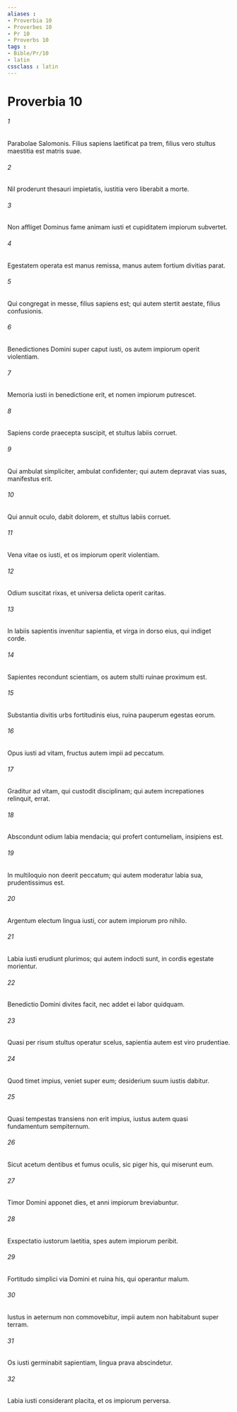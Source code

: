 ```yaml
---
aliases : 
- Proverbia 10
- Proverbes 10
- Pr 10
- Proverbs 10
tags : 
- Bible/Pr/10
- latin
cssclass : latin
---
```


# Proverbia 10

###### 1
Parabolae Salomonis. Filius sapiens laetificat pa trem, filius vero stultus maestitia est matris suae.
###### 2
Nil proderunt thesauri impietatis, iustitia vero liberabit a morte.
###### 3
Non affliget Dominus fame animam iusti et cupiditatem impiorum subvertet.
###### 4
Egestatem operata est manus remissa, manus autem fortium divitias parat.
###### 5
Qui congregat in messe, filius sapiens est; qui autem stertit aestate, filius confusionis.
###### 6
Benedictiones Domini super caput iusti, os autem impiorum operit violentiam.
###### 7
Memoria iusti in benedictione erit, et nomen impiorum putrescet.
###### 8
Sapiens corde praecepta suscipit, et stultus labiis corruet.
###### 9
Qui ambulat simpliciter, ambulat confidenter; qui autem depravat vias suas, manifestus erit.
###### 10
Qui annuit oculo, dabit dolorem, et stultus labiis corruet.
###### 11
Vena vitae os iusti, et os impiorum operit violentiam.
###### 12
Odium suscitat rixas, et universa delicta operit caritas.
###### 13
In labiis sapientis invenitur sapientia, et virga in dorso eius, qui indiget corde.
###### 14
Sapientes recondunt scientiam, os autem stulti ruinae proximum est.
###### 15
Substantia divitis urbs fortitudinis eius, ruina pauperum egestas eorum.
###### 16
Opus iusti ad vitam, fructus autem impii ad peccatum.
###### 17
Graditur ad vitam, qui custodit disciplinam; qui autem increpationes relinquit, errat.
###### 18
Abscondunt odium labia mendacia; qui profert contumeliam, insipiens est.
###### 19
In multiloquio non deerit peccatum; qui autem moderatur labia sua, prudentissimus est.
###### 20
Argentum electum lingua iusti, cor autem impiorum pro nihilo.
###### 21
Labia iusti erudiunt plurimos; qui autem indocti sunt, in cordis egestate morientur.
###### 22
Benedictio Domini divites facit, nec addet ei labor quidquam.
###### 23
Quasi per risum stultus operatur scelus, sapientia autem est viro prudentiae.
###### 24
Quod timet impius, veniet super eum; desiderium suum iustis dabitur.
###### 25
Quasi tempestas transiens non erit impius, iustus autem quasi fundamentum sempiternum.
###### 26
Sicut acetum dentibus et fumus oculis, sic piger his, qui miserunt eum.
###### 27
Timor Domini apponet dies, et anni impiorum breviabuntur.
###### 28
Exspectatio iustorum laetitia, spes autem impiorum peribit.
###### 29
Fortitudo simplici via Domini et ruina his, qui operantur malum.
###### 30
Iustus in aeternum non commovebitur, impii autem non habitabunt super terram.
###### 31
Os iusti germinabit sapientiam, lingua prava abscindetur.
###### 32
Labia iusti considerant placita, et os impiorum perversa.
